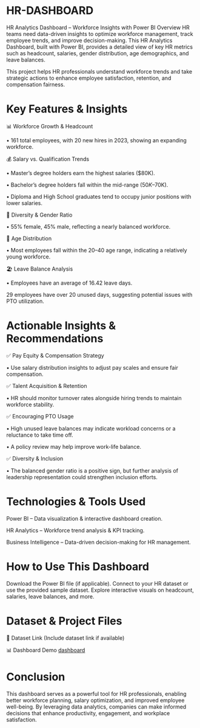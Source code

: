 # HR-DASHBOARD

HR Analytics Dashboard – Workforce Insights with Power BI
Overview
HR teams need data-driven insights to optimize workforce management, track employee trends, and improve decision-making. This HR Analytics Dashboard, built with Power BI, provides a detailed view of key HR metrics such as headcount, salaries, gender distribution, age demographics, and leave balances.

This project helps HR professionals understand workforce trends and take strategic actions to enhance employee satisfaction, retention, and compensation fairness.

# Key Features & Insights

📊 Workforce Growth & Headcount

• 161 total employees, with 20 new hires in 2023, showing an expanding workforce.

💰 Salary vs. Qualification Trends

• Master’s degree holders earn the highest salaries ($80K).

• Bachelor’s degree holders fall within the mid-range ($50K–$70K).

• Diploma and High School graduates tend to occupy junior positions with lower salaries.

👥 Diversity & Gender Ratio

• 55% female, 45% male, reflecting a nearly balanced workforce.

🔢 Age Distribution

• Most employees fall within the 20–40 age range, indicating a relatively young workforce.

🏖️ Leave Balance Analysis

• Employees have an average of 16.42 leave days.

29 employees have over 20 unused days, suggesting potential issues with PTO utilization.

# Actionable Insights & Recommendations

✅ Pay Equity & Compensation Strategy

• Use salary distribution insights to adjust pay scales and ensure fair compensation.

✅ Talent Acquisition & Retention

• HR should monitor turnover rates alongside hiring trends to maintain workforce stability.

✅ Encouraging PTO Usage

• High unused leave balances may indicate workload concerns or a reluctance to take time off. 

• A policy review may help improve work-life balance.

✅ Diversity & Inclusion

• The balanced gender ratio is a positive sign, but further analysis of leadership representation could strengthen inclusion efforts.

# Technologies & Tools Used

Power BI – Data visualization & interactive dashboard creation.

HR Analytics – Workforce trend analysis & KPI tracking.


Business Intelligence – Data-driven decision-making for HR management.

# How to Use This Dashboard
Download the Power BI file (if applicable).
Connect to your HR dataset or use the provided sample dataset.
Explore interactive visuals on headcount, salaries, leave balances, and more.

# Dataset & Project Files
📂 Dataset Link (Include dataset link if available)

📊 Dashboard Demo [dashboard](https://github.com/ibrahimibyy/HR-DASHBOARD-/blob/f4282c9681e8e6468fd9c1e93756ec15380381e9/HR%20DASHBOARD.png)

# Conclusion
This dashboard serves as a powerful tool for HR professionals, enabling better workforce planning, salary optimization, and improved employee well-being. By leveraging data analytics, companies can make informed decisions that enhance productivity, engagement, and workplace satisfaction.

